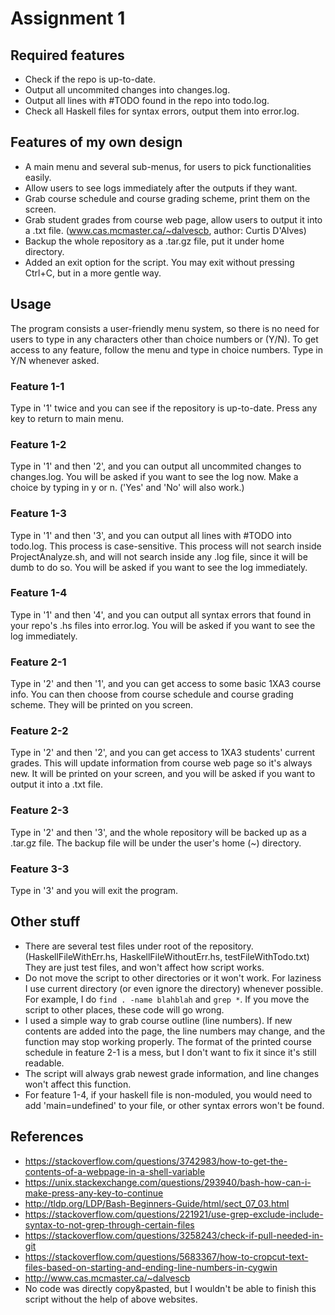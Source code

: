 # Assignment 1
## Required features
*	Check if the repo is up-to-date.
*	Output all uncommited changes into changes.log.
*	Output all lines with #TODO found in the repo into todo.log.
*	Check all Haskell files for syntax errors, output them into error.log.
## Features of my own design
*	A main menu and several sub-menus, for users to pick functionalities easily.
*	Allow users to see logs immediately after the outputs if they want.
*	Grab course schedule and course grading scheme, print them on the screen.
*	Grab student grades from course web page, allow users to output it into a .txt file. (www.cas.mcmaster.ca/~dalvescb, author: Curtis D'Alves)
*	Backup the whole repository as a .tar.gz file, put it under home directory.
*	Added an exit option for the script. You may exit without pressing Ctrl+C, but in a more gentle way.
## Usage
The program consists a user-friendly menu system, so there is no need for users to type in any characters other than choice numbers or (Y/N). To get access to any feature, follow the menu and type in choice numbers. Type in Y/N whenever asked.
### Feature 1-1
Type in '1' twice and you can see if the repository is up-to-date. Press any key to return to main menu.
### Feature 1-2
Type in '1' and then '2', and you can output all uncommited changes to changes.log. You will be asked if you want to see the log now. Make a choice by typing in y or n. ('Yes' and 'No' will also work.)
### Feature 1-3
Type in '1' and then '3', and you can output all lines with #TODO into todo.log. This process is case-sensitive. This process will not search inside ProjectAnalyze.sh, and will not search inside any .log file, since it will be dumb to do so. You will be asked if you want to see the log immediately.
### Feature 1-4
Type in '1' and then '4', and you can output all syntax errors that found in your repo's .hs files into error.log. You will be asked if you want to see the log immediately.
### Feature 2-1
Type in '2' and then '1', and you can get access to some basic 1XA3 course info. You can then choose from course schedule and course grading scheme. They will be printed on you screen.
### Feature 2-2
Type in '2' and then '2', and you can get access to 1XA3 students' current grades. This will update information from course web page so it's always new. It will be printed on your screen, and you will be asked if you want to output it into a .txt file.
### Feature 2-3
Type in '2' and then '3', and the whole repository will be backed up as a .tar.gz file. The backup file will be under the user's home (~) directory.
### Feature 3-3
Type in '3' and you will exit the program.

## Other stuff
*	There are several test files under root of the repository. (HaskellFileWithErr.hs, HaskellFileWithoutErr.hs, testFileWithTodo.txt) They are just test files, and won't affect how script works.
*	Do not move the script to other directories or it won't work. For laziness I use current directory (or even ignore the directory) whenever possible. For example, I do `find . -name blahblah` and `grep *`. If you move the script to other places, these code will go wrong.
*	I used a simple way to grab course outline (line numbers). If new contents are added into the page, the line numbers may change, and the function may stop working properly. The format of the printed course schedule in feature 2-1 is a mess, but I don't want to fix it since it's still readable.
* 	The script will always grab newest grade information, and line changes won't affect this function.
*	For feature 1-4, if your haskell file is non-moduled, you would need to add 'main=undefined' to your file, or other syntax errors won't be found.

## References
*   https://stackoverflow.com/questions/3742983/how-to-get-the-contents-of-a-webpage-in-a-shell-variable
*   https://unix.stackexchange.com/questions/293940/bash-how-can-i-make-press-any-key-to-continue
*   http://tldp.org/LDP/Bash-Beginners-Guide/html/sect_07_03.html
*   https://stackoverflow.com/questions/221921/use-grep-exclude-include-syntax-to-not-grep-through-certain-files
*   https://stackoverflow.com/questions/3258243/check-if-pull-needed-in-git
*   https://stackoverflow.com/questions/5683367/how-to-cropcut-text-files-based-on-starting-and-ending-line-numbers-in-cygwin
*   http://www.cas.mcmaster.ca/~dalvescb
*   No code was directly copy&pasted, but I wouldn't be able to finish this script without the help of above websites.
